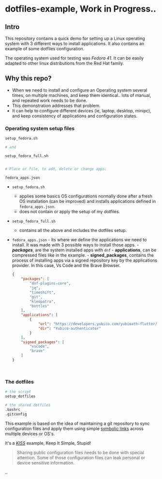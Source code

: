 # dotfiles-example, Work in Progress..

## Intro
This repository contains a quick demo for setting up a Linux operating system with 3 different ways to install applications. It also contains an example of some dotfiles configuration.

The operating system used for testing was *Fedora 41*. It can be easily adapted to other linux distributions from the Red Hat family. 

## Why this repo?

- When we need to install and configure an Operating system several times, on multiple machines, and keep them identical.. lots of manual, and repeated work needs to be done.
- This demonstration addresses that problem.
- It can help to configure different devices (ie, laptop, desktop, minipc), and keep consistency of applications and configuration states.


### Operating system setup files
```sh
setup_fedora.sh

# and

setup_fedora_full.sh


# Place or file, to add, delete or change apps:

fedora_apps.json
```
  - `setup_fedora.sh` 
    - applies some basics OS configurations normally done after a fresh OS installation (can be improved) and installs applications defined in `fedora_apps.json`.
    - does not contain or apply the setup of my dotfiles.
  - `setup_fedora_full.sh`
    - contains all the above and includes the dotfiles setup.
   - `fedora_apps.json`
    - Its where we define the applications we need to install. It was made with 3 possible ways to install those apps.
    - ***packages***, are the system installed apps with `dnf`
    -  **applications**, can be compressed files like in the example.
    - **signed_packages**, contains the process of installing apps via a signed repository key by the applications provider. In this case, Vs Code and the Brave Browser.

      ```json
      {
          "packages": [
              "dnf-plugins-core",
              "jq",
              "timeshift",
              "git",
              "kleopatra",
              "bottles"
          ],
          "applications": [
              {
                  "url": "https://developers.yubico.com/yubioath-flutter/Releases/yubico-authenticator-latest-linux.tar.gz",
                  "dir": "Yubico-authenticator"
              }
          ],
          "signed_packages": [
              "vscode",
              "brave"
          ]
      }

      ```

<br>

### The dotfiles

```sh
# the script
setup_dotfiles

# the shared dotfiles
.bashrc
.gitconfig

```

This example is based on the idea of maintaining a git repository to sync configuration files and apply them using simple [symbolic links](https://en.wikipedia.org/wiki/Symbolic_link) across multiple devices or OS's.

It's a [*KISS*](https://en.wikipedia.org/wiki/KISS_principle) example, Keep It Simple, Stupid!   

> Sharing public configuration files needs to be done with special attention. Some of those configuration files can leak personal or device sensitive information.


..

```sh

```
